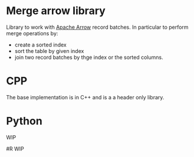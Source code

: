 # Merge arrow library
Library to work with [Apache Arrow](https://github.com/apache/arrow) record batches. In particular to perform merge operations by:

* create a sorted index
* sort the table by given index
* join two record batches by thge index or the sorted columns.

# CPP
The base implementation is in C++ and is a a header only library.

# Python
WIP

#R
WIP  